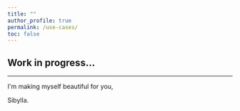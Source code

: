 ```yaml
---
title: ""
author_profile: true
permalink: /use-cases/
toc: false
---
```


## Work in progress...

---

I'm making myself beautiful for you,

  Sibylla.
